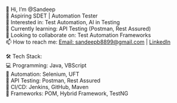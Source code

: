 👋 Hi, I’m @Sandeep  
🚀 Aspiring SDET | Automation Tester  
👀 Interested in: Test Automation, AI in Testing  
🌱 Currently learning: API Testing (Postman, Rest Assured)  
💞️ Looking to collaborate on: Test Automation Frameworks  
📫 How to reach me: [Email: sandeepb8899@gmail.com](mailto:sandeepb8899@gmail.com) | [LinkedIn](https://www.linkedin.com/in/sbandaru8899)  


🛠 Tech Stack:  
💻 Programming: Java, VBScript  
🔹 Automation: Selenium, UFT  
🔹 API Testing: Postman, Rest Assured  
🔹 CI/CD: Jenkins, GitHub, Maven  
🔹 Frameworks: POM, Hybrid Framework, TestNG  
